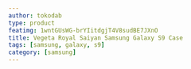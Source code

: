 ```yaml
---
author: tokodab
type: product
featimg: 1wntGUsWG-brYIitdgjT4V8sudBE7JXnO
title: Vegeta Royal Saiyan Samsung Galaxy S9 Case
tags: [samsung, galaxy, s9]
category: [samsung]
---
```

